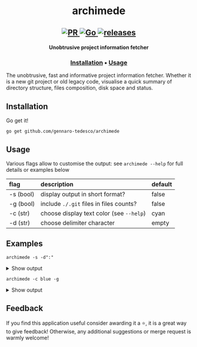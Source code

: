 <h1 align="center">
  archimede
</h1>

<h2 align="center">
  <a href="#" onclick="return false;">
    <img alt="PR" src="https://img.shields.io/badge/PRs-welcome-brightgreen.svg?style=flat"/>
  </a>
  <a href="https://golang.org/">
    <img alt="Go" src="https://img.shields.io/badge/go-%2300ADD8.svg?&style=flat&logo=go&logoColor=white"/>
  </a>
  <a href="https://github.com/gennaro-tedesco/archimede/releases">
    <img alt="releases" src="https://img.shields.io/github/release/gennaro-tedesco/archimede"/>
  </a>
</h2>

<h4 align="center">Unobtrusive project information fetcher</h4>
<h3 align="center">
  <a href="#Installation">Installation</a> •
  <a href="#Usage">Usage</a>
</h3>


The unobtrusive, fast and informative project information fetcher. Whether it is a new git project or old legacy code, visualise a quick summary of directory structure, files composition, disk space and status.


## Installation
Go get it!
```
go get github.com/gennaro-tedesco/archimede
```

## Usage
Various flags allow to customise the output: see `archimede --help` for full details or examples below

| flag      | description                               | default
|:--------- |:----------------------------------------- |:-------
| -s (bool) | display output in short format?           | false
| -g (bool) | include `./.git` files in files counts?   | false
| -c (str)  | choose display text color (see `--help`)  | cyan
| -d (str)  | choose delimiter character                | empty


## Examples
```
archimede -s -d":"
```
<details>
  <summary>Show output</summary>

  <img alt="" src="">
</details>

```
archimede -c blue -g
```
<details>
  <summary>Show output</summary>

  <img alt="" src="">
</details>


## Feedback
If you find this application useful consider awarding it a ⭐, it is a great way to give feedback! Otherwise, any additional suggestions or merge request is warmly welcome!

